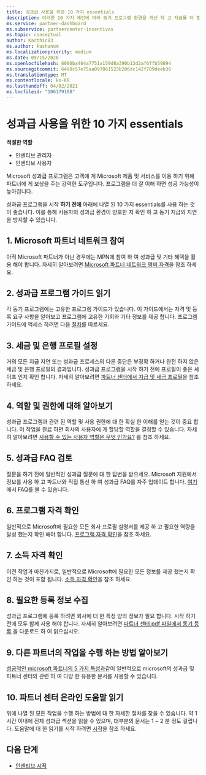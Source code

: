 ```yaml
---
title: 성과급 사용을 위한 10 가지 essentials
description: 이러한 10 가지 제안에 따라 동기 프로그램 환경을 개선 하 고 지급를 더 빨리 받습니다.
ms.service: partner-dashboard
ms.subservice: partnercenter-incentives
ms.topic: conceptual
author: Karthic83
ms.author: kashanum
ms.localizationpriority: medium
ms.date: 09/15/2020
ms.openlocfilehash: 6000ba464a7751a159d8a390b13d2af6ffb59894
ms.sourcegitcommit: 6498c57e75aa097861523b206dc142f789deeb36
ms.translationtype: MT
ms.contentlocale: ko-KR
ms.lasthandoff: 04/02/2021
ms.locfileid: "106179108"
---
```

# <a name="the-10-essentials-for-working-with-incentives"></a>성과급 사용을 위한 10 가지 essentials

**적절한 역할**

- 인센티브 관리자
- 인센티브 사용자

Microsoft 성과급 프로그램은 고객에 게 Microsoft 제품 및 서비스를 이용 하기 위해 파트너에 게 보상을 주는 강력한 도구입니다. 프로그램을 더 잘 이해 하면 성공 가능성이 높아집니다.

성과급 프로그램을 시작 **하기 전에** 아래에 나열 된 10 가지 essentials를 사용 하는 것이 좋습니다. 이를 통해 사용자의 성과급 환경이 양호한 지 확인 하 고 동기 지급의 지연을 방지할 수 있습니다.

## <a name="1-join-the-microsoft-partner-network"></a>1. Microsoft 파트너 네트워크 참여

아직 Microsoft 파트너가 아닌 경우에는 MPN에 참여 하 여 성과급 및 기타 혜택을 활용 해야 합니다. 자세히 알아보려면 [Microsoft 파트너 네트워크 멤버 자격](https://partner.microsoft.com/membership)을 참조 하세요.

## <a name="2-read-your-incentives-program-guide"></a>2. 성과급 프로그램 가이드 읽기

각 동기 프로그램에는 고유한 프로그램 가이드가 있습니다. 이 가이드에서는 자격 및 등록 요구 사항을 알아보고 프로그램에 고유한 기회와 기타 정보를 제공 합니다. 프로그램 가이드에 액세스 하려면 다음 [절차](incentives-determined-your-program-eligibility.md#determining-your-program-eligibility)를 따르세요.

## <a name="3-set-up-your-tax-and-banking-profile"></a>3. 세금 및 은행 프로필 설정

거의 모든 지급 지연 또는 성과급 프로세스의 다른 중단은 부정확 하거나 완전 하지 않은 세금 및 은행 프로필의 결과입니다. 성과급 프로그램을 시작 하기 전에 프로필이 좋은 셰이프 인지 확인 합니다. 자세히 알아보려면 [파트너 센터에서 지급 및 세금 프로필](incentives-create-and-manage-your-payout-and-tax-profiles.md)을 참조 하세요.

## <a name="4-learn-about-roles-and-permissions"></a>4. 역할 및 권한에 대해 알아보기

성과급 프로그램과 관련 된 역할 및 사용 권한에 대 한 확실 한 이해를 얻는 것이 중요 합니다. 이 작업을 완료 하면 회사의 사용자에 게 할당할 역할을 결정할 수 있습니다. 자세히 알아보려면 [사용할 수 있는 사용자 역할은 무엇 인가요?](incentives-faq.md#what-user-roles-are-available) 를 참조 하세요.

## <a name="5-review-the-incentives-faq"></a>5. 성과급 FAQ 검토

질문을 하기 전에 일반적인 성과급 질문에 대 한 답변을 받으세요. Microsoft 지원에서 정보를 사용 하 고 파트너와 직접 통신 하 여 성과급 FAQ를 자주 업데이트 합니다. [여기](incentives-faq.md)에서 FAQ를 볼 수 있습니다.

## <a name="6-confirm-your-program-eligibility"></a>6. 프로그램 자격 확인

일반적으로 Microsoft에 필요한 모든 회사 프로필 설명서를 제공 하 고 필요한 역량을 달성 했는지 확인 해야 합니다. [프로그램 자격 확인](incentives-determined-your-program-eligibility.md)을 참조 하세요.

## <a name="7-confirm-your-earnings-eligibility"></a>7. 소득 자격 확인

이전 작업과 마찬가지로, 일반적으로 Microsoft에 필요한 모든 정보를 제공 했는지 확인 하는 것이 포함 됩니다. [소득 자격 확인](incentives-confirm-your-earnings-eligibility.md)을 참조 하세요.

## <a name="8-gather-the-necessary-enrollment-information"></a>8. 필요한 등록 정보 수집

성과급 프로그램에 등록 하려면 회사에 대 한 특정 양의 정보가 필요 합니다. 시작 하기 전에 모두 함께 사용 해야 합니다. 자세히 알아보려면 [파트너 센터 pdf 파일에서 동기 등록](https://assetsprod.microsoft.com/partner-center-incentives-enrollment.pdf) 을 다운로드 하 여 읽으십시오.

## <a name="9-learn-how-other-partners-do-it"></a>9. 다른 파트너의 작업을 수행 하는 방법 알아보기

[성공적인 microsoft 파트너의 5 가지 특성과](https://www.microsoft.com/en-us/us-partner-blog/2019/08/29/the-five-attributes-of-successful-microsoft-partners/)같이 일반적으로 microsoft의 성과급 및 파트너 센터와 관련 하 여 다양 한 유용한 문서를 사용할 수 있습니다.

## <a name="10-read-the-partner-center-online-help"></a>10. 파트너 센터 온라인 도움말 읽기

위에 나열 된 모든 작업을 수행 하는 방법에 대 한 자세한 절차를 찾을 수 있습니다. 약 1 시간 이내에 전체 성과급 섹션을 읽을 수 있으며, 대부분의 문서는 1 ~ 2 분 정도 걸립니다. 도움말에 대 한 읽기를 시작 하려면 [시작](incentives-get-started-intro.md)을 참조 하세요.

## <a name="next-steps"></a>다음 단계

- [인센티브 시작](incentives-get-started-intro.md)
